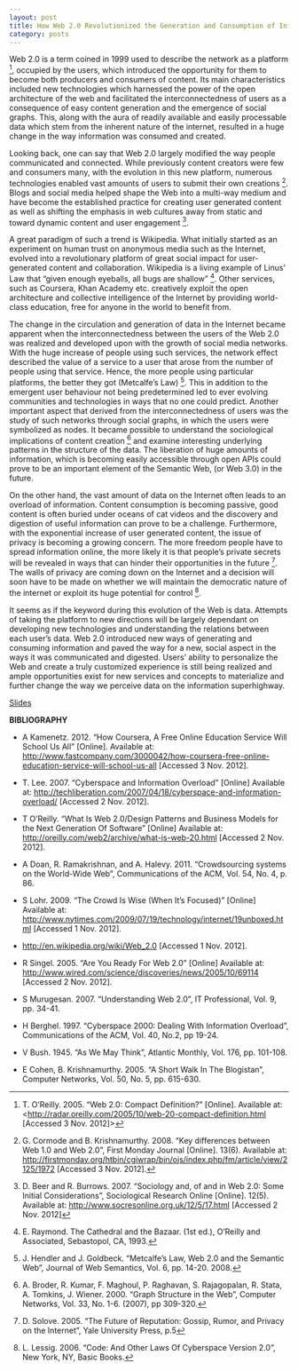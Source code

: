 ```yaml
---
layout: post
title: How Web 2.0 Revolutionized the Generation and Consumption of Information
category: posts
---
```


Web 2.0 is a term coined in 1999 used to describe the network as a platform [^1], occupied by the users, which introduced the opportunity for them to become both producers and consumers of content. Its main characteristics included new technologies which harnessed the power of the open architecture of the web and facilitated the interconnectedness of users as a consequence of easy content generation and the emergence of social graphs. This, along with the aura of readily available and easily processable data which stem from the inherent nature of the internet, resulted in a huge change in the way information was consumed and created.

Looking back, one can say that Web 2.0 largely modified the way people communicated and connected. While previously content creators were few and consumers many, with the evolution in this new platform, numerous technologies enabled vast amounts of users to submit their own creations [^2]. Blogs and social media helped shape the Web into a multi-way medium and have become the established practice for creating user generated content as well as shifting the emphasis in web cultures away from static and toward dynamic content and user engagement [^3].

A great paradigm of such a trend is Wikipedia. What initially started as an experiment on human trust on anonymous media such as the Internet, evolved into a revolutionary platform of great social impact for user-generated content and collaboration. Wikipedia is a living example of Linus’ Law that “given enough eyeballs, all bugs are shallow” [^4]. Other services, such as Coursera, Khan Academy etc. creatively exploit the open architecture and collective intelligence of the Internet by providing world-class education, free for anyone in the world to benefit from.

The change in the circulation and generation of data in the Internet became apparent when the interconnectedness between the users of the Web 2.0 was realized and developed upon with the growth of social media networks. With the huge increase of people using such services, the network effect described the value of a service to a user that arose from the number of people using that service. Hence, the more people using particular platforms, the better they got (Metcalfe’s Law) [^5]. This in addition to the emergent user behaviour not being predetermined led to ever evolving communities and technologies in ways that no one could predict. Another important aspect that derived from the interconnectedness of users was the study of such networks through social graphs, in which the users were symbolized as nodes. It became possible to understand the sociological implications of content creation [^6] and examine interesting underlying patterns in the structure of the data. The liberation of huge amounts of information, which is becoming easily accessible through open APIs could prove to be an important element of the Semantic Web, (or Web 3.0) in the future.

On the other hand, the vast amount of data on the Internet often leads to an overload of information. Content consumption is becoming passive, good content is often buried under oceans of cat videos and the discovery and digestion of useful information can prove to be a challenge. Furthermore, with  the exponential increase of user generated content, the issue of privacy is becoming a growing concern. The more freedom people have to spread information online, the more likely it is that people’s private secrets will be revealed in ways that can hinder their opportunities in the future [^7]. The walls of privacy are coming down on the Internet and a decision will soon have to be made on whether we will maintain the democratic nature of the internet or exploit its huge potential for control [^8].

It seems as if the keyword during this evolution of the Web is data. Attempts of taking the platform to new directions will be largely dependant on developing new technologies and understanding the relations between each user’s data. Web 2.0 introduced new ways of generating and consuming information and paved the way for a new, social aspect in the ways it was communicated and digested. Users’ ability to personalize the Web and create a truly customized experience is still being realized and ample opportunities exist for new services and concepts to materialize and further change the way we perceive data on the information superhighway.
 
[Slides](/talks/)


[^1]: T. O’Reilly. 2005. “Web 2.0: Compact Definition?” [Online]. Available at: <http://radar.oreilly.com/2005/10/web-20-compact-definition.html [Accessed 3 Nov. 2012]>
[^2]: G. Cormode and B. Krishnamurthy. 2008. “Key differences between Web 1.0 and Web 2.0”, First Monday Journal  [Online]. 13(6). Available at: <http://firstmonday.org/htbin/cgiwrap/bin/ojs/index.php/fm/article/view/2125/1972> [Accessed 3  Nov. 2012].
[^3]: D. Beer and R. Burrows. 2007. “Sociology and, of and in Web 2.0: Some Initial Considerations”, Sociological Research Online [Online]. 12(5). Available at: <http://www.socresonline.org.uk/12/5/17.html> [Accessed 2 Nov. 2012]
[^4]: E. Raymond. The Cathedral and the Bazaar. (1st ed.), O’Reilly and Associated, Sebastopol, CA, 1993.
[^5]: J. Hendler and J. Goldbeck. “Metcalfe’s Law, Web 2.0 and the Semantic Web”, Journal of Web Semantics,      Vol. 6, pp. 14-20. 2008.
[^6]: A. Broder, R. Kumar, F. Maghoul, P. Raghavan, S. Rajagopalan, R. Stata, A. Tomkins, J. Wiener. 2000. “Graph  Structure in the Web”, Computer Networks, Vol. 33, No. 1-6. (2007), pp 309-320.
[^7]: D. Solove. 2005. “The Future of Reputation: Gossip, Rumor, and Privacy on the Internet”, Yale University Press,   p.5
[^8]: L. Lessig. 2006. “Code: And Other Laws Of Cyberspace Version 2.0”,  New York, NY, Basic Books.
 
**BIBLIOGRAPHY**

* A Kamenetz. 2012. “How Coursera, A Free Online Education Service Will School Us All” [Online].
Available at: http://www.fastcompany.com/3000042/how-coursera-free-online-education-service-will-school-us-all [Accessed 3 Nov. 2012].

* T. Lee. 2007. “Cyberspace and Information Overload” [Online]
Available at: <http://techliberation.com/2007/04/18/cyberspace-and-information-overload/> [Accessed 2 Nov. 2012].

* T O’Reilly. “What Is Web 2.0/Design Patterns and Business Models for the Next Generation Of Software” [Online]
Available at: <http://oreilly.com/web2/archive/what-is-web-20.html> [Accessed 2 Nov. 2012].

* A Doan, R. Ramakrishnan, and A. Halevy. 2011. “Crowdsourcing systems on the World-Wide Web”, Communications of the ACM, Vol. 54, No. 4, p. 86.

* S Lohr. 2009. “The Crowd Is Wise (When It’s Focused)” [Online]
Available at: <http://www.nytimes.com/2009/07/19/technology/internet/19unboxed.html> [Accessed 1 Nov. 2012].

* <http://en.wikipedia.org/wiki/Web_2.0> [Accessed 1 Nov. 2012].

* R Singel. 2005. “Are You Ready For Web 2.0” [Online]
Available at: <http://www.wired.com/science/discoveries/news/2005/10/69114> [Accessed 2 Nov. 2012].

* S Murugesan. 2007. “Understanding Web 2.0”, IT Professional, Vol. 9, pp. 34-41.

* H Berghel. 1997. “Cyberspace 2000: Dealing With Information Overload”, Communications of the ACM, Vol. 40, No.2, pp 19-24.

* V Bush. 1945. “As We May Think”, Atlantic Monthly, Vol. 176, pp. 101-108.

* E Cohen, B. Krishnamurthy. 2005. “A Short Walk In The Blogistan”, Computer Networks, Vol. 50, No. 5, pp. 615-630.

